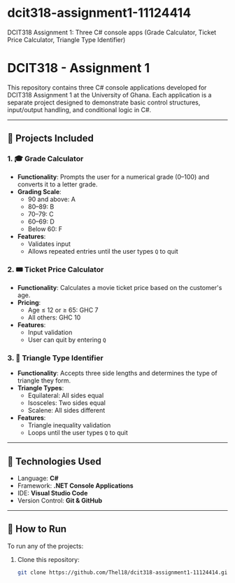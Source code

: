 # dcit318-assignment1-11124414
DCIT318 Assignment 1: Three C# console apps (Grade Calculator, Ticket Price Calculator, Triangle Type Identifier)

# DCIT318 - Assignment 1 

This repository contains three C# console applications developed for DCIT318 Assignment 1 at the University of Ghana. Each application is a separate project designed to demonstrate basic control structures, input/output handling, and conditional logic in C#.

---

## 📁 Projects Included

### 1. 🎓 Grade Calculator
- **Functionality**: Prompts the user for a numerical grade (0–100) and converts it to a letter grade.
- **Grading Scale**:
  - 90 and above: A
  - 80–89: B
  - 70–79: C
  - 60–69: D
  - Below 60: F
- **Features**:
  - Validates input
  - Allows repeated entries until the user types `Q` to quit

### 2. 🎟️ Ticket Price Calculator
- **Functionality**: Calculates a movie ticket price based on the customer's age.
- **Pricing**:
  - Age ≤ 12 or ≥ 65: GHC 7
  - All others: GHC 10
- **Features**:
  - Input validation
  - User can quit by entering `Q`

### 3. 🔺 Triangle Type Identifier
- **Functionality**: Accepts three side lengths and determines the type of triangle they form.
- **Triangle Types**:
  - Equilateral: All sides equal
  - Isosceles: Two sides equal
  - Scalene: All sides different
- **Features**:
  - Triangle inequality validation
  - Loops until the user types `Q` to quit

---

## 🔧 Technologies Used

- Language: **C#**
- Framework: **.NET Console Applications**
- IDE: **Visual Studio Code**
- Version Control: **Git & GitHub**

---

## 🚀 How to Run

To run any of the projects:

1. Clone this repository:
   ```bash
   git clone https://github.com/Thel18/dcit318-assignment1-11124414.git
